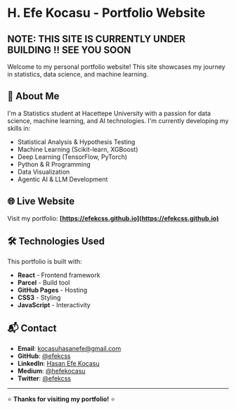 # H. Efe Kocasu - Portfolio Website
## NOTE: THIS SITE IS CURRENTLY UNDER BUILDING !! SEE YOU SOON
Welcome to my personal portfolio website! This site showcases my journey in statistics, data science, and machine learning.


## 🚀 About Me

I'm a Statistics student at Hacettepe University with a passion for data science, machine learning, and AI technologies. I'm currently developing my skills in:

- Statistical Analysis & Hypothesis Testing
- Machine Learning (Scikit-learn, XGBoost)
- Deep Learning (TensorFlow, PyTorch)
- Python & R Programming
- Data Visualization
- Agentic AI & LLM Development

## 🌐 Live Website

Visit my portfolio: **[https://efekcss.github.io](https://efekcss.github.io)**

## 🛠️ Technologies Used

This portfolio is built with:
- **React** - Frontend framework
- **Parcel** - Build tool
- **GitHub Pages** - Hosting
- **CSS3** - Styling
- **JavaScript** - Interactivity

## 📬 Contact

- **Email**: kocasuhasanefe@gmail.com
- **GitHub**: [@efekcss](https://github.com/efekcss)
- **LinkedIn**: [Hasan Efe Kocasu](https://linkedin.com/in/efekcss)
- **Medium**: [@hefekocasu](https://medium.com/@hefekocasu)
- **Twitter**: [@efekcss](https://twitter.com/efekcss)
 ---

⭐ **Thanks for visiting my portfolio!** ⭐
